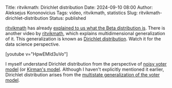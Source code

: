 Title: ritvikmath: Dirichlet distribution
Date: 2024-09-10 08:00
Author: Aleksejus Kononovicius
Tags: video, ritvikmath, statistics
Slug: ritvikmath-dirichlet-distribution
Status: published

[ritvikmath](https://www.youtube.com/@ritvikmath) has already [explained to
us what the Beta distribution
is]({filename}/articles/2023/ritvikmath-beta-distribution.md). There is
another video by [ritvikmath](https://www.youtube.com/@ritvikmath), which
explains multidimensional generalization of it. This generalization is known
as [Dirichlet
distribution](https://en.wikipedia.org/wiki/Dirichlet_distribution). Watch
it for the data science perspective.

[youtube v="HpwEMld3uVo"]

I myself understand Dirichlet distribution from the perspective of [noisy
voter model](/tag/voter-model/) (or [Kirman's model](/tag/kirman-model/).
Although I haven't explicitly mentioned it earlier, Dirichlet distribution
arises from the [multistate generalization of the voter
model]({filename}/articles/2019/many-state-herd-model-and-its-application-to-lithuanian-parliamentary-elections.md).
